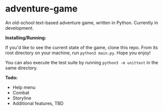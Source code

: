 # adventure-game

An old-school text-based adventure game, written in Python. Currently in development.

**Installing/Running:**

If you'd like to see the current state of the game, clone this repo. From its root directory on your machine, run `python3 main.py`. Hope you enjoy!

You can also execute the test suite by running `python3 -m unittest` in the same directory.

**Todo:**

- Help menu
- Combat
- Storyline
- Additional features, TBD
